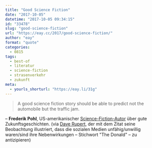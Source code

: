 ```yaml
---
title: "Good Science Fiction"
date: "2017-10-05"
datetime: "2017-10-05 09:34:15"
id: "33478"
slug: "good-science-fiction"
url: "https://eay.cc/2017/good-science-fiction/"
author: "eay"
format: "quote"
categories:
  - 0815
tags:
  - best-of
  - literatur
  - science-fiction
  - strasenverkehr
  - zukunft
meta:
  - yourls_shorturl: "https://eay.li/31g"
---
```


> A good science fiction story should be able to predict not the automobile but the traffic jam.

– **Frederik Pohl**, US-amerikanischer [Science-Fiction-Autor](https://en.wikipedia.org/wiki/Frederik_Pohl) über gute Zukunftsgeschichten. (via [Dave Rupert](https://daverupert.com/2017/10/a-good-science-fiction-story/), der mit dem Zitat seine Beobachtung illustriert, dass die sozialen Medien unfähig/unwillig waren/sind ihre Nebenwirkungen – Stichwort "The Donald" – zu antizipieren)
